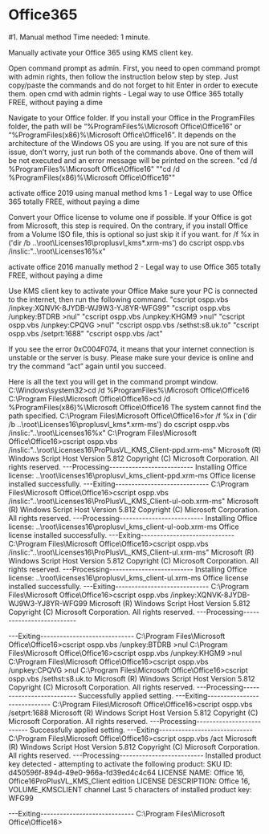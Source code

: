 # Office365
#1. Manual method
Time needed: 1 minute.

Manually activate your Office 365 using KMS client key.

Open command prompt as admin.
First, you need to open command prompt with admin rights, then follow the instruction below step by step. Just copy/paste the commands and do not forget to hit Enter in order to execute them.
open cmd with admin rights - Legal way to use Office 365 totally FREE, without paying a dime

Navigate to your Office folder.
If you install your Office in the ProgramFiles folder, the path will be “%ProgramFiles%\Microsoft Office\Office16” or “%ProgramFiles(x86)%\Microsoft Office\Office16”. It depends on the architecture of the Windows OS you are using. If you are not sure of this issue, don’t worry, just run both of the commands above. One of them will be not executed and an error message will be printed on the screen.
"cd /d %ProgramFiles%\Microsoft Office\Office16"
""cd /d %ProgramFiles(x86)%\Microsoft Office\Office16""

activate office 2019 using manual method kms 1 - Legal way to use Office 365 totally FREE, without paying a dime

Convert your Office license to volume one if possible.
If your Office is got from Microsoft, this step is required. On the contrary, if you install Office from a Volume ISO file, this is optional so just skip it if you want.
for /f %x in ('dir /b ..\root\Licenses16\proplusvl_kms*.xrm-ms') do cscript ospp.vbs /inslic:"..\root\Licenses16\%x"

activate office 2016 manually method 2 - Legal way to use Office 365 totally FREE, without paying a dime

Use KMS client key to activate your Office
Make sure your PC is connected to the internet, then run the following command.
"cscript ospp.vbs /inpkey:XQNVK-8JYDB-WJ9W3-YJ8YR-WFG99"
"cscript ospp.vbs /unpkey:BTDRB >nul"
"cscript ospp.vbs /unpkey:KHGM9 >nul"
"cscript ospp.vbs /unpkey:CPQVG >nul"
"cscript ospp.vbs /sethst:s8.uk.to"
"cscript ospp.vbs /setprt:1688"
"cscript ospp.vbs /act"


If you see the error 0xC004F074, it means that your internet connection is unstable or the server is busy. Please make sure your device is online and try the command “act” again until you succeed.

Here is all the text you will get in the command prompt window.
C:\Windows\system32>cd /d %ProgramFiles%\Microsoft Office\Office16
C:\Program Files\Microsoft Office\Office16>cd /d %ProgramFiles(x86)%\Microsoft Office\Office16
The system cannot find the path specified.
C:\Program Files\Microsoft Office\Office16>for /f %x in ('dir /b ..\root\Licenses16\proplusvl_kms*.xrm-ms') do cscript ospp.vbs /inslic:"..\root\Licenses16\%x"
C:\Program Files\Microsoft Office\Office16>cscript ospp.vbs /inslic:"..\root\Licenses16\ProPlusVL_KMS_Client-ppd.xrm-ms"
Microsoft (R) Windows Script Host Version 5.812
Copyright (C) Microsoft Corporation. All rights reserved.
---Processing--------------------------
Installing Office license: ..\root\licenses16\proplusvl_kms_client-ppd.xrm-ms
Office license installed successfully.
---Exiting-----------------------------
C:\Program Files\Microsoft Office\Office16>cscript ospp.vbs /inslic:"..\root\Licenses16\ProPlusVL_KMS_Client-ul-oob.xrm-ms"
Microsoft (R) Windows Script Host Version 5.812
Copyright (C) Microsoft Corporation. All rights reserved.
---Processing--------------------------
Installing Office license: ..\root\licenses16\proplusvl_kms_client-ul-oob.xrm-ms
Office license installed successfully.
---Exiting-----------------------------
C:\Program Files\Microsoft Office\Office16>cscript ospp.vbs /inslic:"..\root\Licenses16\ProPlusVL_KMS_Client-ul.xrm-ms"
Microsoft (R) Windows Script Host Version 5.812
Copyright (C) Microsoft Corporation. All rights reserved.
---Processing--------------------------
Installing Office license: ..\root\licenses16\proplusvl_kms_client-ul.xrm-ms
Office license installed successfully.
---Exiting-----------------------------
C:\Program Files\Microsoft Office\Office16>cscript ospp.vbs /inpkey:XQNVK-8JYDB-WJ9W3-YJ8YR-WFG99
Microsoft (R) Windows Script Host Version 5.812
Copyright (C) Microsoft Corporation. All rights reserved.
---Processing--------------------------

---Exiting-----------------------------
C:\Program Files\Microsoft Office\Office16>cscript ospp.vbs /unpkey:BTDRB >nul
C:\Program Files\Microsoft Office\Office16>cscript ospp.vbs /unpkey:KHGM9 >nul
C:\Program Files\Microsoft Office\Office16>cscript ospp.vbs /unpkey:CPQVG >nul
C:\Program Files\Microsoft Office\Office16>cscript ospp.vbs /sethst:s8.uk.to
Microsoft (R) Windows Script Host Version 5.812
Copyright (C) Microsoft Corporation. All rights reserved.
---Processing--------------------------
Successfully applied setting.
---Exiting-----------------------------
C:\Program Files\Microsoft Office\Office16>cscript ospp.vbs /setprt:1688
Microsoft (R) Windows Script Host Version 5.812
Copyright (C) Microsoft Corporation. All rights reserved.
---Processing--------------------------
Successfully applied setting.
---Exiting-----------------------------
C:\Program Files\Microsoft Office\Office16>cscript ospp.vbs /act
Microsoft (R) Windows Script Host Version 5.812
Copyright (C) Microsoft Corporation. All rights reserved.
---Processing--------------------------
Installed product key detected - attempting to activate the following product:
SKU ID: d450596f-894d-49e0-966a-fd39ed4c4c64
LICENSE NAME: Office 16, Office16ProPlusVL_KMS_Client edition
LICENSE DESCRIPTION: Office 16, VOLUME_KMSCLIENT channel
Last 5 characters of installed product key: WFG99


---Exiting-----------------------------
C:\Program Files\Microsoft Office\Office16>
